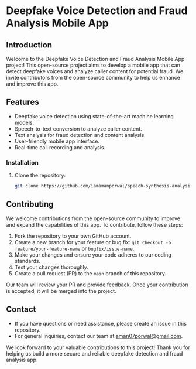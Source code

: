 # Deepfake Voice Detection and Fraud Analysis Mobile App

## Introduction

Welcome to the Deepfake Voice Detection and Fraud Analysis Mobile App project! This open-source project aims to develop a mobile app that can detect deepfake voices and analyze caller content for potential fraud. We invite contributors from the open-source community to help us enhance and improve this app.


## Features

- Deepfake voice detection using state-of-the-art machine learning models.
- Speech-to-text conversion to analyze caller content.
- Text analysis for fraud detection and content analysis.
- User-friendly mobile app interface.
- Real-time call recording and analysis.

### Installation

1. Clone the repository:

   ```bash
   git clone https://github.com/iamamanporwal/speech-synthesis-analysis.git
   ```
   
## Contributing

We welcome contributions from the open-source community to improve and expand the capabilities of this app. To contribute, follow these steps:

1. Fork the repository to your own GitHub account.
2. Create a new branch for your feature or bug fix: `git checkout -b feature/your-feature-name` or `bugfix/issue-name`.
3. Make your changes and ensure your code adheres to our coding standards.
4. Test your changes thoroughly.
5. Create a pull request (PR) to the `main` branch of this repository.

Our team will review your PR and provide feedback. Once your contribution is accepted, it will be merged into the project.

## Contact

- If you have questions or need assistance, please create an issue in this repository.
- For general inquiries, contact our team at aman07porwal@gmail.com.

We look forward to your valuable contributions to this project! Thank you for helping us build a more secure and reliable deepfake detection and fraud analysis app.
